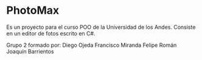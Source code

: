 # PhotoMax
Es un proyecto para el curso POO de la Universidad de los Andes. Consiste en un editor de fotos escrito en C#.

Grupo 2 formado por: Diego Ojeda
                     Francisco Miranda 
                     Felipe Román
                     Joaquín Barrientos
